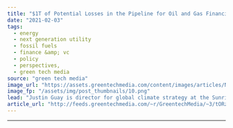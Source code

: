 ```yaml
---
title: "$1T of Potential Losses in the Pipeline for Oil and Gas Financiers"
date: "2021-02-03"
tags: 
  - energy
  - next generation utility
  - fossil fuels
  - finance &amp; vc
  - policy
  - perspectives,
  - green tech media
source: "green tech media"
image_url: "https://assets.greentechmedia.com/content/images/articles/Natural_Gas_Pipeline_Construction_XL_Shutterstock.jpg"
image_fp: "/assets/img/post_thumbnails/10.png"
lead: "Justin Guay is director for global climate strategy at the Sunrise Project. * * * The only climate trend more powerful for global financial institutions than the drive to achieve net-zero emissions by 2050 is the momentum to exit oil and gas. Accordi ..."
article_url: "http://feeds.greentechmedia.com/~r/GreentechMedia/~3/tORzb0rKZWE/1t-of-potential-losses-in-the-pipeline-for-oil-and-gas-financiers"
---
```


---
